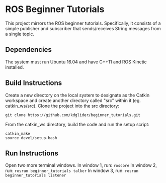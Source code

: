 # ROS Beginner Tutorials
This project mirrors the ROS beginner tutorials. Specifically, it consists of a simple publisher and subscriber that sends/receives String messages from a single topic.

## Dependencies
The system must run Ubuntu 16.04 and have C++11 and ROS Kinetic installed.

## Build Instructions
Create a new directory on the local system to designate as the Catkin workspace and create another directory called "src" within it (eg. catkin_ws/src). Clone the project into the src directory:
```
git clone https://github.com/kdglider/beginner_tutorials.git
```
From the catkin_ws directory, build the code and run the setup script:
```
catkin_make
source devel/setup.bash
```

## Run Instructions
Open two more terminal windows. In window 1, run:
```roscore```
In window 2, run:
```rosrun beginner_tutorials talker```
In window 3, run:
```rosrun beginner_tutorials listener```
